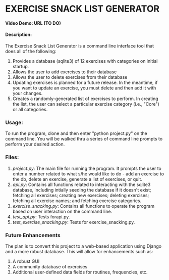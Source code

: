 #  EXERCISE SNACK LIST GENERATOR
#### Video Demo: URL (TO DO)

#### Description:
The Exercise Snack List Generator is a command line interface tool that does all of the following:
1. Provides a database (sqlite3) of 12 exercises with categories on initial startup.
2. Allows the user to add exercises to their database
3. Allows the user to delete exercises from their database
4. Updating exercises is planned for a future release. In the meantime, if you want to update an exercise, you must delete and then add it with your changes.
5. Creates a randomly-generated list of exercises to perform. In creating the list, the user can select a particular exercise category (i.e., "Core") or all categories.

### Usage:
To run the program, clone and then enter "python project.py" on the command line. You will be walked thru a series of command line prompts to perform your desired action.
### Files:
1. *project.py*: The main file for running the program. It prompts the user to enter a number related to what s/he would like to do - add an exercise to the db, delete an exercise, generate a list of exercises, or quit.
2. *api.py*: Contains all functions related to interacting with the sqlite3 database, including intially seeding the database if it doesn't exist; fetching all exercises; creating new exercises; deleting exercises; fetching all exercise names; and fetching exercise categories. 
3. *exercise_snacking.py*: Contains all functions to operate the program based on user interaction on the command line. 
4. *test_api.py*: Tests forapi.py.
5. *test_exercise_snacking.py*: Tests for exercise_snacking.py.

### Future Enhancements
The plan is to convert this project to a web-based application using Django and a more robust database. This will allow for enhancements such as:
1. A robust GUI
2. A community database of exercises
3. Additional user-defined data fields for routines, frequencies, etc.